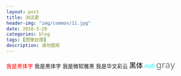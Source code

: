 ```yaml
---
layout: post
title: 测试君
header-img: "img/common/11.jpg"
date: 2018-5-20
categories: blog
tags: [图像处理]
description: 请勿围观
---
```



<font color=red face="黑体">我是黑体字</font>
<font face="黑体">我是黑体字</font>
<font face="微软雅黑">我是微软雅黑</font>
<font face="STCAIYUN">我是华文彩云</font>
<font color=black size=4 face="黑体">黑体</font>
<font color=#00ffff size=3>null</font>
<font color=gray size=5>gray</font>